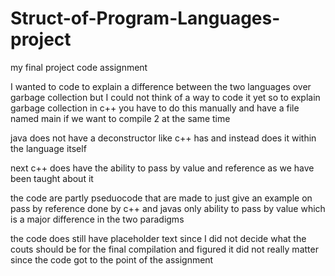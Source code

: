 # Struct-of-Program-Languages-project
my final project code assignment


I wanted to code to explain a difference between the two languages over garbage collection but I could not think of a way to code it yet so to explain garbage collection in c++ you have to do this manually and have a file named main if we want to compile 2 at the same time

java does not have a deconstructor like c++ has and instead does it within the language itself


next c++ does have the ability to pass by value and reference as we have been taught about it

the code are partly pseduocode that are made to just give an example on pass by reference done by c++ and javas only ability to pass by value which is a major difference in the two paradigms
 
 the code does still have placeholder text since I did not decide what the couts should be for the final compilation and figured it did not really matter since the code got to the point of the assignment
